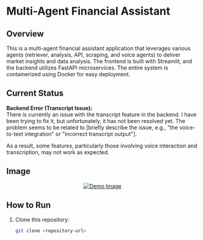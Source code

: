 # Multi-Agent Financial Assistant

## Overview

This is a multi-agent financial assistant application that leverages various agents (retriever, analysis, API, scraping, and voice agents) to deliver market insights and data analysis. The frontend is built with Streamlit, and the backend utilizes FastAPI microservices. The entire system is containerized using Docker for easy deployment.

## Current Status

**Backend Error (Transcript Issue):**  
There is currently an issue with the transcript feature in the backend. I have been trying to fix it, but unfortunately, it has not been resolved yet. The problem seems to be related to [briefly describe the issue, e.g., "the voice-to-text integration" or "incorrect transcript output"]. 

As a result, some features, particularly those involving voice interaction and transcription, may not work as expected.

## Image

<p align="center">
  <a href="https://www.youtube.com/watch?v=7D33ejPL3Bw">
    <img src="images/WhatsApp_Image_2025-05-13_at_00.17.04.jpeg" alt="Demo Image">
  </a>
</p>



## How to Run

1. Clone this repository:
   ```bash
   git clone <repository-url>
